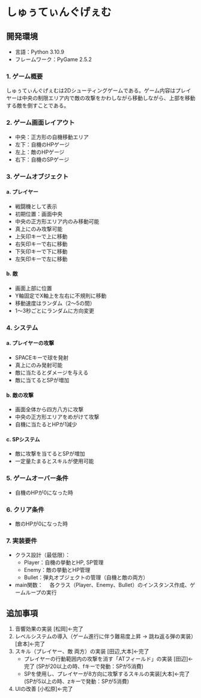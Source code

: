 # しゅぅてぃんぐげぇむ


## 開発環境
- 言語：Python 3.10.9
- フレームワーク：PyGame 2.5.2

### 1. ゲーム概要
しゅぅてぃんぐげぇむは2Dシューティングゲームである。ゲーム内容はプレイヤーは中央の制限エリア内で敵の攻撃をかわしながら移動しながら、上部を移動する敵を倒すことである。

### 2. ゲーム画面レイアウト
- 中央：正方形の自機移動エリア
- 左下：自機のHPゲージ
- 左上：敵のHPゲージ
- 右下：自機のSPゲージ

### 3. ゲームオブジェクト

#### a. プレイヤー
- 戦闘機として表示
- 初期位置：画面中央
- 中央の正方形エリア内のみ移動可能
- 真上にのみ攻撃可能
- 上矢印キーで上に移動
- 右矢印キーで右に移動
- 下矢印キーで下に移動
- 左矢印キーで左に移動

#### b. 敵
- 画面上部に位置
- Y軸固定でX軸上を左右に不規則に移動
- 移動速度はランダム（2〜5の間）
- 1〜3秒ごとにランダムに方向変更

### 4. システム

#### a. プレイヤーの攻撃
- SPACEキーで球を発射
- 真上にのみ発射可能
- 敵に当たるとダメージを与える
- 敵に当てるとSPが増加

#### b. 敵の攻撃
- 画面全体から四方八方に攻撃
- 中央の正方形エリアをめがけて攻撃
- 自機に当たるとHPが1減少

#### c. SPシステム
- 敵に攻撃を当てるとSPが増加
- 一定量たまるとスキルが使用可能

### 5. ゲームオーバー条件
- 自機のHPが0になった時

### 6. クリア条件
- 敵のHPが0になった時

### 7. 実装要件
- クラス設計（最低限）：
  - Player：自機の挙動とHP, SP管理
  - Enemy：敵の挙動とHP管理
  - Bullet：弾丸オブジェクトの管理（自機と敵の両方）
-  main関数：
　各クラス（Player、Enemy、Bullet）のインスタンス作成、ゲームループの実行

## 追加事項
1. 音響効果の実装 [松岡]←完了
2. レベルシステムの導入（ゲーム進行に伴う難易度上昇 → 跳ね返る弾の実装）[倉本]←完了
3. スキル（プレイヤー、敵 両方）の実装 [田辺,大本]←完了
    - プレイヤーの行動範囲内の攻撃を消す「ATフィールド」の実装 [田辺]←完了
      (SPが20以上の時、fキーで発動：SPが5消費)
    - SPを使用し、プレイヤーが8方向に攻撃するスキルの実装[大本]←完了
      (SPが5以上の時、zキーで発動：SPが5消費)
4. UIの改善 [小松原]←完了
